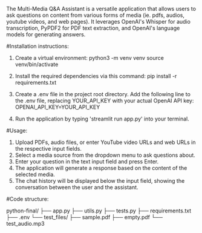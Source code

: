 The Multi-Media Q&A Assistant is a versatile application that allows users to ask questions on content from various forms of 
media (ie. pdfs, audios, youtube videos, and web pages). It leverages OpenAI's Whisper for audio transcription, PyPDF2 for PDF text extraction, and OpenAI's language models for generating answers.

#Installation instructions:
1. Create a virtual environment: 
python3 -m venv venv
source venv/bin/activate

2. Install the required dependencies via this command:
pip install -r requirements.txt

3. Create a .env file in the project root directory. Add the following line to the .env file, replacing YOUR_API_KEY with your actual OpenAI API key:
OPENAI_API_KEY=YOUR_API_KEY

4. Run the application by typing 'streamlit run app.py' into your terminal.

#Usage:
1. Upload PDFs, audio files, or enter YouTube video URLs and web URLs in the respective input fields.
2. Select a media source from the dropdown menu to ask questions about.
3. Enter your question in the text input field and press Enter.
4. The application will generate a response based on the content of the selected media.
5. The chat history will be displayed below the input field, showing the conversation between the user and the assistant.

#Code structure:

python-final/
├── app.py
├── utils.py
├── tests.py
├── requirements.txt
├── .env
└── test_files/
    ├── sample.pdf
    ├── empty.pdf
    └── test_audio.mp3

